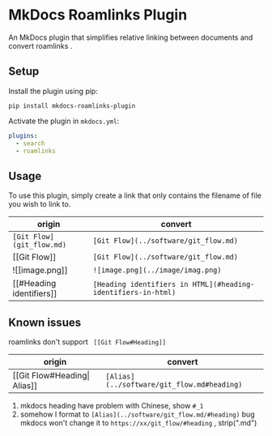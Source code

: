 # MkDocs Roamlinks Plugin

An MkDocs plugin that simplifies relative linking between documents and convert roamlinks .

## Setup 

Install the plugin using pip:

`pip install mkdocs-roamlinks-plugin`

Activate the plugin in `mkdocs.yml`:
```yaml
plugins:
  - search
  - roamlinks 
```

## Usage

To use this plugin, simply create a link that only contains the filename of file you wish to link to.

| origin                  | convert                             |
| ----------------------- | ----------------------------------- |
| `[Git Flow](git_flow.md)` | `[Git Flow](../software/git_flow.md)` |
| [[Git Flow]]            | `[Git Flow](../software/git_flow.md)` |
| ![[image.png]]           | `![image.png](../image/imag.png)`      |
[[#Heading identifiers]] | `[Heading identifiers in HTML](#heading-identifiers-in-html)`

## Known issues
roamlinks don't support ` [[Git Flow#Heading]]`

| origin                  | convert                             |
| ----------------------- | ----------------------------------- |
 [[Git Flow#Heading\| Alias]] | `[Alias](../software/git_flow.md#heading)` |

1. mkdocs heading have problem with Chinese, show `#_1`
2. somehow I format to `[Alias](../software/git_flow.md/#heading)` bug mkdocs won't change it to `https://xx/git_flow/#heading` , strip(".md")